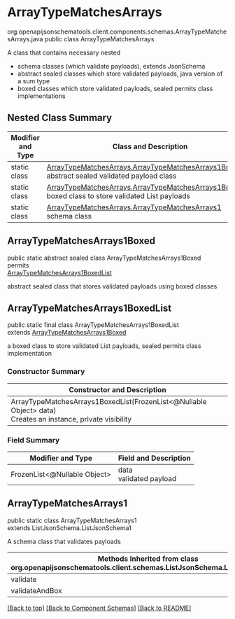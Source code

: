 # ArrayTypeMatchesArrays
org.openapijsonschematools.client.components.schemas.ArrayTypeMatchesArrays.java
public class ArrayTypeMatchesArrays

A class that contains necessary nested
- schema classes (which validate payloads), extends JsonSchema
- abstract sealed classes which store validated payloads, java version of a sum type
- boxed classes which store validated payloads, sealed permits class implementations

## Nested Class Summary
| Modifier and Type | Class and Description |
| ----------------- | ---------------------- |
| static class | [ArrayTypeMatchesArrays.ArrayTypeMatchesArrays1Boxed](#arraytypematchesarrays1boxed)<br> abstract sealed validated payload class |
| static class | [ArrayTypeMatchesArrays.ArrayTypeMatchesArrays1BoxedList](#arraytypematchesarrays1boxedlist)<br> boxed class to store validated List payloads |
| static class | [ArrayTypeMatchesArrays.ArrayTypeMatchesArrays1](#arraytypematchesarrays1)<br> schema class |

## ArrayTypeMatchesArrays1Boxed
public static abstract sealed class ArrayTypeMatchesArrays1Boxed<br>
permits<br>
[ArrayTypeMatchesArrays1BoxedList](#arraytypematchesarrays1boxedlist)

abstract sealed class that stores validated payloads using boxed classes

## ArrayTypeMatchesArrays1BoxedList
public static final class ArrayTypeMatchesArrays1BoxedList<br>
extends [ArrayTypeMatchesArrays1Boxed](#arraytypematchesarrays1boxed)

a boxed class to store validated List payloads, sealed permits class implementation

### Constructor Summary
| Constructor and Description |
| --------------------------- |
| ArrayTypeMatchesArrays1BoxedList(FrozenList<@Nullable Object> data)<br>Creates an instance, private visibility |

### Field Summary
| Modifier and Type | Field and Description |
| ----------------- | ---------------------- |
| FrozenList<@Nullable Object> | data<br>validated payload |

## ArrayTypeMatchesArrays1
public static class ArrayTypeMatchesArrays1<br>
extends ListJsonSchema.ListJsonSchema1

A schema class that validates payloads

| Methods Inherited from class org.openapijsonschematools.client.schemas.ListJsonSchema.ListJsonSchema1 |
| ------------------------------------------------------------------ |
| validate                                                           |
| validateAndBox                                                     |

[[Back to top]](#top) [[Back to Component Schemas]](../../../README.md#Component-Schemas) [[Back to README]](../../../README.md)
